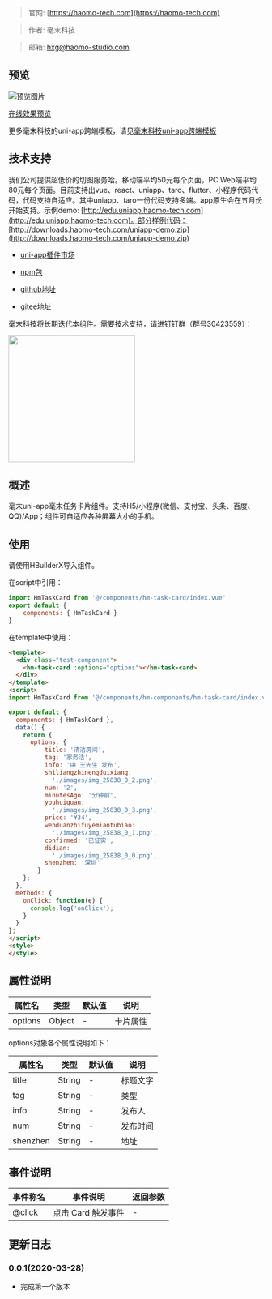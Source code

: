 > 官网: [https://haomo-tech.com](https://haomo-tech.com)

> 作者: 毫末科技

> 邮箱: hxg@haomo-studio.com

## 预览

![预览图片](http://downloads.haomo-tech.com/uniapp/hm-task-card.png)

[在线效果预览](http://template.uniapp.haomo-tech.com/pages/haomo/test-component/hm-task-card)

更多毫末科技的uni-app跨端模板，请见[毫末科技uni-app跨端模板](https://haomo-tech.com/sale.html)

## 技术支持
我们公司提供超低价的切图服务哈。移动端平均50元每个页面，PC Web端平均80元每个页面。目前支持出vue、react、uniapp、taro、flutter、小程序代码代码，代码支持自适应。其中uniapp、taro一份代码支持多端。app原生会在五月份开始支持。示例demo: [http://edu.uniapp.haomo-tech.com](http://edu.uniapp.haomo-tech.com)。部分样例代码：[http://downloads.haomo-tech.com/uniapp-demo.zip](http://downloads.haomo-tech.com/uniapp-demo.zip)

* [uni-app插件市场](https://ext.dcloud.net.cn/plugin?id=1526)

* [npm包](https://www.npmjs.com/package/hm-uniapp-task-card)

* [github地址](https://github.com/haomo-studio/hm-uniapp-task-card)

* [gitee地址](https://gitee.com/haomo/hm-uniapp-task-card)

毫末科技将长期迭代本组件。需要技术支持，请进钉钉群（群号30423559）：

<img width="250" src="http://downloads.haomo-tech.com/%E6%AF%AB%E6%9C%ABuniapp%E7%BB%84%E4%BB%B6%E6%8A%80%E6%9C%AF%E6%94%AF%E6%8C%81.jpg">

## 概述

毫末uni-app毫末任务卡片组件。支持H5/小程序(微信、支付宝、头条、百度、QQ)/App；组件可自适应各种屏幕大小的手机。

## 使用

请使用HBuilderX导入组件。

在script中引用：

```javascript
import HmTaskCard from '@/components/hm-task-card/index.vue'
export default {
    components: { HmTaskCard }
}
```

在template中使用：

```html
<template>
  <div class="test-component">
    <hm-task-card :options="options"></hm-task-card>
  </div>
</template>
<script>
import HmTaskCard from '@/components/hm-components/hm-task-card/index.vue'

export default {
  components: { HmTaskCard },
  data() {
    return {
      options: {
          title: '清洁房间',
          tag: '家务活',
          info: '由 王先生 发布',
          shiliangzhinengduixiang:
            './images/img_25838_0_2.png',
          num: '2',
          minutesAgo: '分钟前',
          youhuiquan:
            './images/img_25838_0_3.png',
          price: '¥34',
          webduanzhifuyemiantubiao:
            './images/img_25838_0_1.png',
          confirmed: '已证实',
          didian:
            './images/img_25838_0_0.png',
          shenzhen: '深圳'
        }
    };
  },
  methods: {
    onClick: function(e) {
      console.log('onClick');
    }
  }
};
</script>
<style>
</style>

```

## 属性说明

| 属性名        | 类型     | 默认值 | 说明                                                                       |
|-----------   |---------|--------|----------------------------------------------------------------------------|
| options        | Object  | -      | 卡片属性                                                                   |

options对象各个属性说明如下：

| 属性名        | 类型     | 默认值 | 说明                                                                       |
|-----------   |---------|--------|----------------------------------------------------------------------------|
| title        | String  | -      | 标题文字                                                                   |
| tag        | String  | -      | 类型                                                                   |
| info        | String  | -      | 发布人                                                                   |
| num        | String  | -      | 发布时间                                                                   |
| shenzhen        | String  | -      | 地址                                                                   |

## 事件说明

| 事件称名   | 事件说明           | 返回参数 |
|----------|--------------------|----------|
| @click   | 点击 Card 触发事件 | -        |

## 更新日志

### 0.0.1(2020-03-28)

* 完成第一个版本
